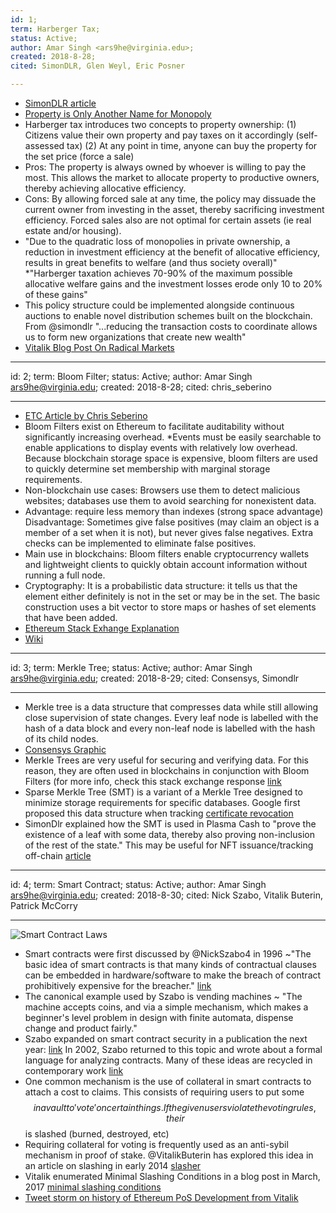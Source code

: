 ```yaml
---
id: 1;
term: Harberger Tax;
status: Active;
author: Amar Singh <ars9he@virginia.edu>; 
created: 2018-8-28;
cited: SimonDLR, Glen Weyl, Eric Posner 

---
```


* [SimonDLR article](https://medium.com/@simondlr/what-is-harberger-tax-where-does-the-blockchain-fit-in-1329046922c6)
* [Property is Only Another Name for Monopoly](https://academic.oup.com/jla/article/9/1/51/3572441)
* Harberger tax introduces two concepts to property ownership: (1) Citizens value their own property and pay taxes on it accordingly (self-assessed tax) (2) At any point in time, anyone can buy the property for the set price (force a sale)
* Pros: The property is always owned by whoever is willing to pay the most. This allows the market to allocate property to productive owners, thereby achieving allocative efficiency.
* Cons: By allowing forced sale at any time, the policy may dissuade the current owner from investing in the asset, thereby sacrificing investment efficiency. Forced sales also are not optimal for certain assets (ie real estate and/or housing).
* "Due to the quadratic loss of monopolies in private ownership, a reduction in investment efficiency at the benefit of allocative efficiency, results in great benefits to welfare (and thus society overall)"
*"Harberger taxation achieves 70-90% of the maximum possible allocative welfare gains and the investment losses erode only 10 to 20% of these gains"
* This policy structure could be implemented alongside continuous auctions to enable novel distribution schemes built on the blockchain. From @simondlr "...reducing the transaction costs to coordinate allows us to form new organizations that create new wealth"
* [Vitalik Blog Post On Radical Markets](https://vitalik.ca/general/2018/04/20/radical_markets.html)

---
id: 2;
term: Bloom Filter;
status: Active;
author: Amar Singh <ars9he@virginia.edu>; 
created: 2018-8-28;
cited: chris_seberino 

---

* [ETC Article by Chris Seberino](https://ethereumclassic.github.io/blog/2017-02-10-bloom-filters/)
* Bloom Filters exist on Ethereum to facilitate auditability without significantly increasing overhead.
*Events must be easily searchable to enable applications to display events with relatively low overhead. Because blockchain storage space is expensive, bloom filters are used to quickly determine set membership with marginal storage requirements.
* Non-blockchain use cases: Browsers use them to detect malicious websites; databases use them to avoid searching for nonexistent data.
* Advantage: require less memory than indexes (strong space advantage)
Disadvantage: Sometimes give false positives (may claim an object is a member of a set when it is not), but never gives false negatives. Extra checks can be implemented to eliminate false positives.
* Main use in blockchains: Bloom filters enable cryptocurrency wallets and lightweight clients to quickly obtain account information without running a full node.
* Cryptography: It is a probabilistic data structure: it tells us that the element either definitely is not in the set or may be in the set. The basic construction uses a bit vector to store maps or hashes of set elements that have been added.
* [Ethereum Stack Exhange Explanation](https://ethereum.stackexchange.com/questions/16117/proving-the-existence-of-logs-to-the-blockchain)
* [Wiki](https://en.wikipedia.org/wiki/Bloom_filter)

---
id: 3;
term: Merkle Tree;
status: Active;
author: Amar Singh <ars9he@virginia.edu>; 
created: 2018-8-29;
cited: Consensys, Simondlr 

---

* Merkle tree is a data structure that compresses data while still allowing close supervision of state changes. Every leaf node is labelled with the hash of a data block and every non-leaf node is labelled with the hash of its child nodes.
* [Consensys Graphic](https://t.co/OB8960Hzyt)
* Merkle Trees are very useful for securing and verifying data. For this reason, they are often used in blockchains in conjunction with Bloom Filters (for more info, check this stack exchange response [link](https://t.co/qOMNvakIb1)
* Sparse Merkle Tree (SMT) is a variant of a Merkle Tree designed to minimize storage requirements for specific databases. Google first proposed this data structure when tracking [certificate revocation](https://t.co/hdCv6C4Dpu)
* SimonDlr explained how the SMT is used in Plasma Cash to "prove the existence of a leaf with some data, thereby also proving non-inclusion of the rest of the state." This may be useful for NFT issuance/tracking off-chain [article](https://t.co/PzTH9JCAlO)

---
id: 4;
term: Smart Contract;
status: Active;
author: Amar Singh <ars9he@virginia.edu>; 
created: 2018-8-30;
cited: Nick Szabo, Vitalik Buterin, Patrick McCorry

---

![Smart Contract Laws](assets/smartcontractlaw.jpg)
* Smart contracts were first discussed by @NickSzabo4  in 1996 ~"The basic idea of smart contracts is that many kinds of contractual clauses can be embedded in hardware/software to make the breach of contract prohibitively expensive for the breacher." [link](http://www.fon.hum.uva.nl/rob/Courses/InformationInSpeech/CDROM/Literature/LOTwinterschool2006/szabo.best.vwh.net/smart_contracts_2.html)
* The canonical example used by Szabo is vending machines ~ "The machine accepts coins, and via a simple mechanism, which makes a beginner's level problem in design with finite automata, dispense change and product fairly."
* Szabo expanded on smart contract security in a publication the next year: [link](http://www.fon.hum.uva.nl/rob/Courses/InformationInSpeech/CDROM/Literature/LOTwinterschool2006/szabo.best.vwh.net/smart_contracts_idea.html) In 2002, Szabo returned to this topic and wrote about a formal language for analyzing contracts. Many of these ideas are recycled in contemporary work [link](http://www.fon.hum.uva.nl/rob/Courses/InformationInSpeech/CDROM/Literature/LOTwinterschool2006/szabo.best.vwh.net/contractlanguage.html)
* One common mechanism is the use of collateral in smart contracts to attach a cost to claims. This consists of requiring users to put some $$ in a vault to 'vote' on certain things. If the given users violate the voting rules, their $$ is slashed (burned, destroyed, etc)
* Requiring collateral for voting is frequently used as an anti-sybil mechanism in proof of stake. @VitalikButerin has explored this idea in an article on slashing in early 2014 [slasher](https://blog.ethereum.org/2014/01/15/slasher-a-punitive-proof-of-stake-algorithm/)
* Vitalik enumerated Minimal Slashing Conditions in a blog post in March, 2017 [minimal slashing conditions](https://medium.com/@VitalikButerin/minimal-slashing-conditions-20f0b500fc6c)
* [Tweet storm on history of Ethereum PoS Development from Vitalik](https://twitter.com/VitalikButerin/status/1029900695925706753)